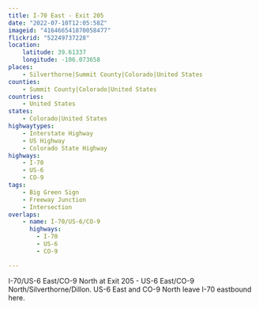 ```yaml
---
title: I-70 East - Exit 205
date: "2022-07-10T12:05:58Z"
imageid: "416466541870058477"
flickrid: "52249737228"
location:
    latitude: 39.61337
    longitude: -106.073658
places:
    - Silverthorne|Summit County|Colorado|United States
counties:
    - Summit County|Colorado|United States
countries:
    - United States
states:
    - Colorado|United States
highwaytypes:
    - Interstate Highway
    - US Highway
    - Colorado State Highway
highways:
    - I-70
    - US-6
    - CO-9
tags:
    - Big Green Sign
    - Freeway Junction
    - Intersection
overlaps:
    - name: I-70/US-6/CO-9
      highways:
        - I-70
        - US-6
        - CO-9

---
```

I-70/US-6 East/CO-9 North at Exit 205 - US-6 East/CO-9 North/Silverthorne/Dillon.  US-6 East and CO-9 North leave I-70 eastbound here.